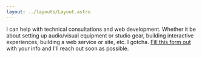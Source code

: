 ```yaml
---
layout: ../layouts/Layout.astro
---
```


I can help with technical consultations and web development. Whether it be about setting up audio/visual equipment or studio gear, building interactive experiences, building a web service or site, etc. I gotcha. [Fill this form out](https://forms.gle/BZMRw4rnyiDohynr8) with your info and I'll reach out soon as possible.